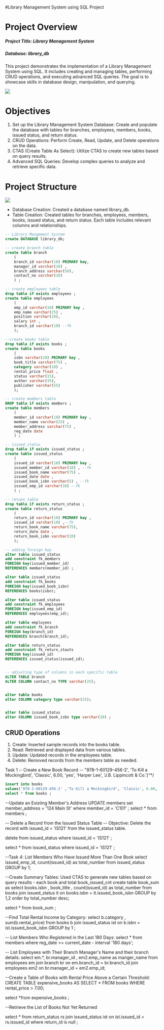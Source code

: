 #Library Management System using SQL Project
# Project Overview
##### Project Title: Library Management System
##### Database: library_db 

This project demonstrates the implementation of a Library Management System using SQL. It includes creating and managing tables, performing CRUD operations, and executing advanced SQL queries. The goal is to showcase skills in database design, manipulation, and querying.

![](https://github.com/mina407/Library_Sql_Project/blob/main/library.jpg)
 # Objectives
 
1. Set up the Library Management System Database: Create and populate the database with tables for branches, employees, members, books, issued status, and return status.
2. CRUD Operations: Perform Create, Read, Update, and Delete operations on the data.
3. CTAS (Create Table As Select): Utilize CTAS to create new tables based on query results.
4. Advanced SQL Queries: Develop complex queries to analyze and retrieve specific data.

# Project Structure
![](https://github.com/mina407/Library_Sql_Project/blob/main/Schema.png)

* Database Creation: Created a database named library_db.
* Table Creation: Created tables for branches, employees, members, books, issued status, and return status. Each table includes relevant columns and relationships.

```sql
-- Library Mangement System 
create DATABASE library_db;

-- create branch table
create table branch 
	(
	branch_id varchar(10) PRIMARY key,
	manager_id varchar(10) , 
	branch_address varchar(50),
	contact_no varchar(10)
	) ;

-- create employees table 
drop table if exists employees ;
create table employees 
	(
	emp_id varchar(10) PRIMARY key , 
	emp_name varchar(25) ,
	position varchar(20),
	salary int ,
	branch_id varchar(10) --fk
	);

--create books table 
drop table if exists books ;
create table books 
	(
	isbn varchar(20) PRIMARY key , 
	book_title varchar(75) ,
	category varchar(10) ,
	rental_price float ,
	status varchar(15),
	author varchar(35),
	publisher varchar(55)
	);

-- create members table 
DROP table if exists members ;
create table members 
	(
	member_id varchar(10) PRIMARY key ,
	member_name varchar(25) ,
	member_address varchar(75) , 
	reg_date date 
	) ; 

-- issued_status 
drop table if exists issued_status ;
create table issued_status 
	(
	issued_id varchar(10) PRIMARY key ,
	issued_member_id varchar(10) , --fk
	issued_book_name varchar(75) ,
	issued_date date ,
	issued_book_isbn varchar(5) , --fk
	issued_emp_id varchar(10) --fk
	) ;

-- retuen_table
drop table if exists return_status ;
create table return_status 
	(
	return_id varchar(10) PRIMARY key ,
	issued_id varchar(10) ,--fk
	return_book_name varchar(75),
	return_date	date ,
	return_book_isbn varchar(20)
	);

-- adding foreign key	
alter table issued_status
add constraint fk_members
FOREIGN key(issued_member_id)
REFERENCES members(member_id) ;

alter table issued_status
add constraint fk_books
FOREIGN key(issued_book_isbn)
REFERENCES books(isbn);

alter table issued_status
add constraint fk_employees
FOREIGN key(issued_emp_id)
REFERENCES employees(emp_id);

alter table employees
add constraint fk_branch
FOREIGN key(branch_id)
REFERENCES branch(branch_id);

alter table return_status
add constraint fk_return_stauts
FOREIGN key(issued_id)
REFERENCES issued_status(issued_id);


-- adjusting type of columns in each specific table
ALTER TABLE branch 
ALTER COLUMN contact_no TYPE varchar(25);


alter table books
alter COLUMN category type varchar(25);


alter table issued_status
alter COLUMN issued_book_isbn type varchar(20) ;
```
## CRUD Operations
1. Create: Inserted sample records into the books table.
2. Read: Retrieved and displayed data from various tables.
3. Update: Updated records in the employees table.
4. Delete: Removed records from the members table as needed.

Task 1 :- Create a New Book Record -- "978-1-60129-456-2', 
'To Kill a Mockingbird', 'Classic', 6.00, 'yes', 'Harper Lee', 'J.B. Lippincott & Co.')"*/
```sql
insert into books 
values('978-1-60129-456-2' ,'To Kill a Mockingbird', 'Classic', 6.00, 'yes', 'Harper Lee', 'J.B. Lippincott & Co.');
select * from books ;
```

--Update an Existing Member's Address
UPDATE members
set member_address = '124 Main St'
where member_id = 'C101' ;
select * from members ;

-- Delete a Record from the Issued Status Table 
-- Objective: Delete the record with issued_id = 'IS121' from the issued_status table.

delete from issued_status
where issued_id = 'IS121' ;

select * from issued_status 
where issued_id = 'IS121' ;

--Task 4: List Members Who Have Issued More Than One Book 
select 
issued_emp_id,
count(issued_id) as total_number
from issued_status
GROUP by 1;

--Create Summary Tables: Used CTAS to generate new tables based on query results - each book and total book_issued_cnt
create table book_sum
as
select books.isbn ,
		book_title ,
		count(issued_id) as total_number
from books 
join issued_status it
on books.isbn = it.issued_book_isbn
GROUP by 1,2 
order by total_number desc;

select * 
from book_sum ;

--Find Total Rental Income by Category:
select 
	b.category ,
	sum(b.rental_price) 
from books b
join issued_status ist
on b.isbn = ist.issued_book_isbn
GROUP by 1	;


-- List Members Who Registered in the Last 180 Days:
select * from members 
where reg_date >= current_date - interval '180 days';



-- List Employees with Their Branch Manager's Name and their branch details:
select 
	em.*,
	br.manager_id ,
	em2.emp_name as manger_name
from employees em
join branch br
on em.branch_id = br.branch_id
join employees em2
on br.manager_id = em2.emp_id;

--Create a Table of Books with Rental Price Above a Certain Threshold:
CREATE TABLE expensive_books AS
SELECT * FROM books
WHERE rental_price > 7.00;

select *from expensive_books ;

--Retrieve the List of Books Not Yet Returned



select * 
from return_status rs
join issued_status ist
on ist.issued_id = rs.issued_id 
where return_id is null ;

